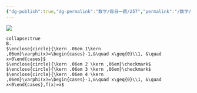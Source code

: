 ```yaml
---
{"dg-publish":true,"dg-permalink":"数学/每日一题/257","permalink":"/数学/每日一题/257/","dgHomeLink":true,"dgPassFrontmatter":false}
---
```




![](https://mmbiz.qpic.cn/mmbiz_png/QVficiaYicXqN26mumrIYz75jX0mZz3eqIKHdM0cQbEXiaKopvCSUlBzic28UL7EFrwcs5YDjfpNXuibFRHHibDTkNG5w/640?wx_fmt=png&wxfrom=5&wx_lazy=1&wx_co=1)

```ad-ans
collapse:true
B.
$\enclose{circle}{\kern .06em 1\kern ,06em}\varphi(x)=\begin{cases}-1,&\quad x\geq{0}\\1, &\quad x<0\end{cases}$
$\enclose{circle}{\kern .06em 2 \kern ,06em}\checkmark$
$\enclose{circle}{\kern .06em 3 \kern ,06em}\checkmark$
$\enclose{circle}{\kern .06em 4 \kern ,06em}\varphi(x)=\begin{cases}-1,&\quad x\geq{0}\\1, &\quad x<0\end{cases},f(x)=x$
```


